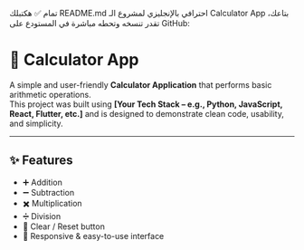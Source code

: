 تمام ✅ هكتبلك README.md احترافي بالإنجليزي لمشروع الـ Calculator App بتاعك، تقدر تنسخه وتحطه مباشرة في المستودع على GitHub:

# 🧮 Calculator App

A simple and user-friendly **Calculator Application** that performs basic arithmetic operations.  
This project was built using **[Your Tech Stack – e.g., Python, JavaScript, React, Flutter, etc.]** and is designed to demonstrate clean code, usability, and simplicity.

---

## ✨ Features
- ➕ Addition  
- ➖ Subtraction  
- ✖️ Multiplication  
- ➗ Division  
- 🧼 Clear / Reset button  
- 📱 Responsive & easy-to-use interface  


